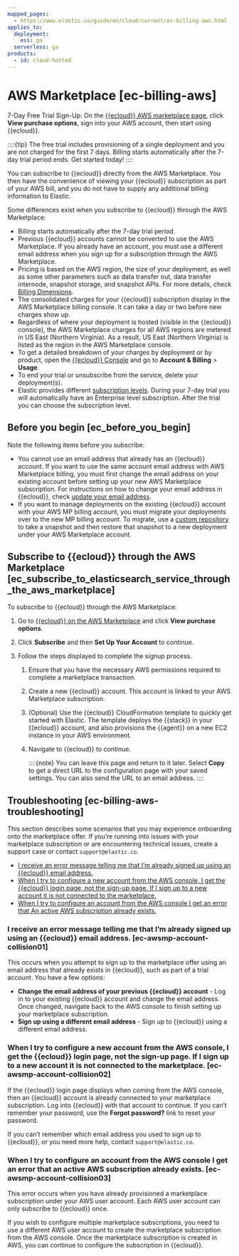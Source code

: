 ```yaml
---
mapped_pages:
  - https://www.elastic.co/guide/en/cloud/current/ec-billing-aws.html
applies_to:
  deployment:
    ess: ga
  serverless: ga
products:
  - id: cloud-hosted
---
```


# AWS Marketplace [ec-billing-aws]

7-Day Free Trial Sign-Up: On the [{{ecloud}} AWS marketplace page](https://aws.amazon.com/marketplace/pp/prodview-voru33wi6xs7k), click **View purchase options**, sign into your AWS account, then start using {{ecloud}}.

::::{tip}
The free trial includes provisioning of a single deployment and you are not charged for the first 7 days. Billing starts automatically after the 7-day trial period ends. Get started today!
::::


You can subscribe to {{ecloud}} directly from the AWS Marketplace. You then have the convenience of viewing your {{ecloud}} subscription as part of your AWS bill, and you do not have to supply any additional billing information to Elastic.

Some differences exist when you subscribe to {{ecloud}} through the AWS Marketplace:

* Billing starts automatically after the 7-day trial period.
* Previous {{ecloud}} accounts cannot be converted to use the AWS Marketplace. If you already have an account, you must use a different email address when you sign up for a subscription through the AWS Marketplace.
* Pricing is based on the AWS region, the size of your deployment, as well as some other parameters such as data transfer out, data transfer internode, snapshot storage, and snapshot APIs. For more details, check [Billing Dimensions](../../cloud-organization/billing/cloud-hosted-deployment-billing-dimensions.md).
* The consolidated charges for your {{ecloud}} subscription display in the AWS Marketplace billing console. It can take a day or two before new charges show up.
* Regardless of where your deployment is hosted (visible in the {{ecloud}} console), the AWS Marketplace charges for all AWS regions are metered in US East (Northern Virginia). As a result, US East (Northern Virginia) is listed as the region in the AWS Marketplace console.
* To get a detailed breakdown of your charges by deployment or by product, open the [{{ecloud}} Console](https://cloud.elastic.co?page=docs&placement=docs-body) and go to **Account & Billing** > **Usage**.
* To end your trial or unsubscribe from the service, delete your deployment(s).
* Elastic provides different [subscription levels](https://www.elastic.co/subscriptions/cloud). During your 7-day trial you will automatically have an Enterprise level subscription. After the trial you can choose the subscription level.


## Before you begin [ec_before_you_begin]

Note the following items before you subscribe:

* You cannot use an email address that already has an {{ecloud}} account. If you want to use the same account email address with AWS Marketplace billing, you must first change the email address on your existing account before setting up your new AWS Marketplace subscription. For instructions on how to change your email address in {{ecloud}}, check [update your email address](../../../cloud-account/update-your-email-address.md).
* If you want to manage deployments on the existing {{ecloud}} account with your AWS MP billing account, you must migrate your deployments over to the new MP billing account. To migrate, use a [custom repository](../../tools/snapshot-and-restore/elastic-cloud-hosted.md) to take a snapshot and then restore that snapshot to a new deployment under your AWS Marketplace account.


## Subscribe to {{ecloud}} through the AWS Marketplace [ec_subscribe_to_elasticsearch_service_through_the_aws_marketplace]

To subscribe to {{ecloud}} through the AWS Marketplace:

1. Go to [{{ecloud}} on the AWS Marketplace](https://aws.amazon.com/marketplace/pp/B01N6YCISK) and click **View purchase options**.
2. Click **Subscribe** and then **Set Up Your Account** to continue.
3. Follow the steps displayed to complete the signup process.

    1. Ensure that you have the necessary AWS permissions required to complete a marketplace transaction.
    2. Create a new {{ecloud}} account. This account is linked to your AWS Marketplace subscription.
    3. (Optional) Use the {{ecloud}} CloudFormation template to quickly get started with Elastic. The template deploys the {{stack}} in your {{ecloud}} account, and also provisions the {{agent}} on a new EC2 instance in your AWS environment.
    4. Navigate to {{ecloud}} to continue.

        ::::{note}
        You can leave this page and return to it later. Select **Copy** to get a direct URL to the configuration page with your saved settings. You can also send the URL to an email address.
        ::::



## Troubleshooting [ec-billing-aws-troubleshooting]

This section describes some scenarios that you may experience onboarding onto the marketplace offer. If you’re running into issues with your marketplace subscription or are encountering technical issues, create a support case or contact `support@elastic.co`.

* [I receive an error message telling me that I’m already signed up using an {{ecloud}} email address.](#ec-awsmp-account-collision01)
* [When I try to configure a new account from the AWS console, I get the {{ecloud}} login page, not the sign-up page. If I sign up to a new account it is not connected to the marketplace.](#ec-awsmp-account-collision02)
* [When I try to configure an account from the AWS console I get an error that An active AWS subscription already exists.](#ec-awsmp-account-collision03)


### I receive an error message telling me that I’m already signed up using an {{ecloud}} email address. [ec-awsmp-account-collision01]

This occurs when you attempt to sign up to the marketplace offer using an email address that already exists in {{ecloud}}, such as part of a trial account. You have a few options:

* **Change the email address of your previous {{ecloud}} account** - Log in to your existing {{ecloud}} account and change the email address. Once changed, navigate back to the AWS console to finish setting up your marketplace subscription.
* **Sign up using a different email address** - Sign up to {{ecloud}} using a different email address.


### When I try to configure a new account from the AWS console, I get the {{ecloud}} login page, not the sign-up page. If I sign up to a new account it is not connected to the marketplace. [ec-awsmp-account-collision02]

If the {{ecloud}} login page displays when coming from the AWS console, then an {{ecloud}} account is already connected to your marketplace subscription. Log into {{ecloud}} with that account to continue. If you can’t remember your password, use the **Forgot password?** link to reset your password.

If you can’t remember which email address you used to sign up to {{ecloud}}, or you need more help, contact `support@elastic.co`.


### When I try to configure an account from the AWS console I get an error that an active AWS subscription already exists. [ec-awsmp-account-collision03]

This error occurs when you have already provisioned a marketplace subscription under your AWS user account. Each AWS user account can only subscribe to {{ecloud}} once.

If you wish to configure multiple marketplace subscriptions, you need to use a different AWS user account to create the marketplace subscription from the AWS console. Once the marketplace subscription is created in AWS, you can continue to configure the subscription in {{ecloud}}.
